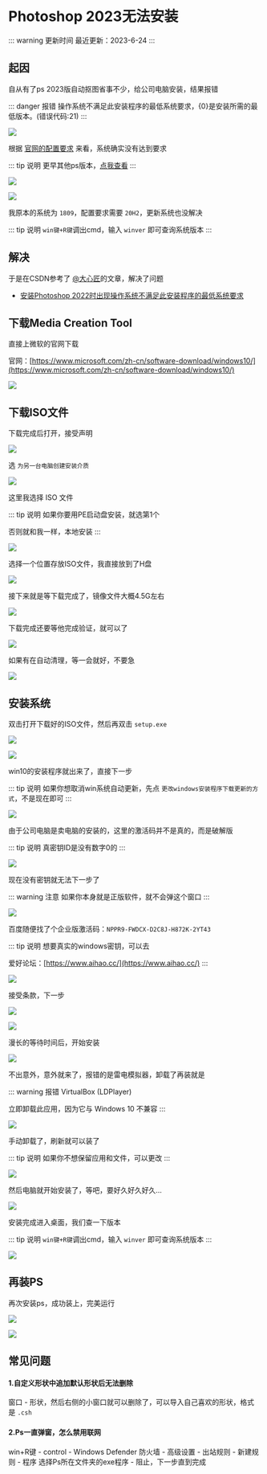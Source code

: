 # Photoshop 2023无法安装

::: warning 更新时间
最近更新：2023-6-24
:::


## 起因

自从有了ps 2023版自动抠图省事不少，给公司电脑安装，结果报错

::: danger 报错
操作系统不满足此安装程序的最低系统要求，{0}是安装所需的最低版本。(错误代码:21)
:::


![](./ps-01.png)

根据 [官网的配置要求](https://helpx.adobe.com/cn/photoshop/system-requirements.chromeless.html) 来看，系统确实没有达到要求

::: tip 说明
更早其他ps版本，[点我查看](https://helpx.adobe.com/cn/photoshop/system-requirements/earlier-versions.chromeless.html)
:::

![](./ps-02.png)

![](./ps-03.png)



我原本的系统为 `1809`，配置要求需要 `20H2`，更新系统也没解决

::: tip 说明
`win键+R键`调出cmd，输入 `winver` 即可查询系统版本
:::

## 解决

于是在CSDN参考了 [@大心匠](https://blog.csdn.net/leitingvre)的文章，解决了问题

* [安装Photoshop 2022时出现操作系统不满足此安装程序的最低系统要求](https://blog.csdn.net/leitingvre/article/details/123267644)


## 下载Media Creation Tool

直接上微软的官网下载

官网：[https://www.microsoft.com/zh-cn/software-download/windows10/](https://www.microsoft.com/zh-cn/software-download/windows10/)


![](./ps-04.png)

## 下载ISO文件

下载完成后打开，接受声明

![](./ps-05.png)

选 `为另一台电脑创建安装介质` 

![](./ps-06.png)

这里我选择 ISO 文件

::: tip 说明 
如果你要用PE启动盘安装，就选第1个

否则就和我一样，本地安装
:::

![](./ps-07.png)

选择一个位置存放ISO文件，我直接放到了H盘

![](./ps-08.png)

接下来就是等下载完成了，镜像文件大概4.5G左右

![](./ps-09.png)

下载完成还要等他完成验证，就可以了


![](./ps-10.png)

如果有在自动清理，等一会就好，不要急

![](./ps-11.png)


## 安装系统

双击打开下载好的ISO文件，然后再双击 `setup.exe`

![](./ps-12.png)

![](./ps-13.png)

win10的安装程序就出来了，直接下一步

::: tip 说明
如果你想取消win系统自动更新，先点 `更改windows安装程序下载更新的方式`，不是现在即可
:::


![](./ps-14.png)


由于公司电脑是卖电脑的安装的，这里的激活码并不是真的，而是破解版

::: tip 说明
真密钥ID是没有数字0的
:::

![](./ps-15.png)

现在没有密钥就无法下一步了

::: warning 注意
如果你本身就是正版软件，就不会弹这个窗口
:::

![](./ps-16.png)

百度随便找了个企业版激活码：`NPPR9-FWDCX-D2C8J-H872K-2YT43`

::: tip 说明
想要真实的windows密钥，可以去

爱好论坛：[https://www.aihao.cc/](https://www.aihao.cc/)
:::

![](./ps-17.png)

接受条款，下一步

![](./ps-18.png)

![](./ps-19.png)

漫长的等待时间后，开始安装

![](./ps-20.png)

不出意外，意外就来了，报错的是雷电模拟器，卸载了再装就是

::: warning 报错
VirtualBox (LDPlayer)

立即卸载此应用，因为它与 Windows 10 不兼容
:::

![](./ps-21.png)

手动卸载了，刷新就可以装了

::: tip 说明
如果你不想保留应用和文件，可以更改
:::

![](./ps-22.png)

然后电脑就开始安装了，等吧，要好久好久好久...

![](./ps-23.png)


安装完成进入桌面，我们查一下版本

::: tip 说明
`win键+R键`调出cmd，输入 `winver` 即可查询系统版本
:::

![](./ps-24.png)


## 再装PS

再次安装ps，成功装上，完美运行

![](./ps-25.png)


![](./ps-26.png)



## 常见问题

#### 1.自定义形状中追加默认形状后无法删除

窗口 - 形状，然后右侧的小窗口就可以删除了，可以导入自己喜欢的形状，格式是 `.csh`

#### 2.Ps一直弹窗，怎么禁用联网

win+R键 - control - Windows Defender 防火墙 - 高级设置 - 出站规则 - 新建规则 - 程序 选择Ps所在文件夹的exe程序 - 阻止，下一步直到完成